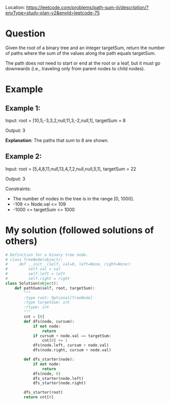 Location: https://leetcode.com/problems/path-sum-iii/description/?envType=study-plan-v2&envId=leetcode-75
# Question

Given the root of a binary tree and an integer targetSum, return the number of paths where the sum of the values along the path equals targetSum.

The path does not need to start or end at the root or a leaf, but it must go downwards (i.e., traveling only from parent nodes to child nodes).

# Example

## Example 1:

Input: root = [10,5,-3,3,2,null,11,3,-2,null,1], targetSum = 8

Output: 3

**Explanation**: The paths that sum to 8 are shown.

## Example 2:

Input: root = [5,4,8,11,null,13,4,7,2,null,null,5,1], targetSum = 22

Output: 3


Constraints:

- The number of nodes in the tree is in the range [0, 1000].
- -109 <= Node.val <= 109
- -1000 <= targetSum <= 1000

# My solution (followed solutions of others)
```python
# Definition for a binary tree node.
# class TreeNode(object):
#     def __init__(self, val=0, left=None, right=None):
#         self.val = val
#         self.left = left
#         self.right = right
class Solution(object):
    def pathSum(self, root, targetSum):
        """
        :type root: Optional[TreeNode]
        :type targetSum: int
        :rtype: int
        """
        cnt = [0]
        def dfs(node, cursum):
            if not node:
                return
            if cursum + node.val == targetSum:
                cnt[0] += 1
            dfs(node.left, cursum + node.val)
            dfs(node.right, cursum + node.val)

        def dfs_starter(node):
            if not node:
                return
            dfs(node, 0)
            dfs_starter(node.left)
            dfs_starter(node.right)

        dfs_starter(root)
        return cnt[0]

```
